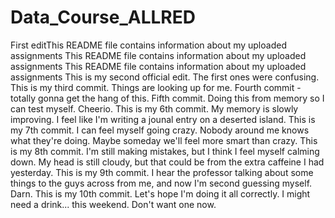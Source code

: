 # Data_Course_ALLRED
First editThis README file contains information about my uploaded assignments
This README file contains information about my uploaded assignments
This README file contains information about my uploaded assignments
This is my second official edit. The first ones were confusing.
This is my third commit. Things are looking up for me.
Fourth commit - totally gonna get the hang of this.
Fifth commit. Doing this from memory so I can test myself. Cheerio.
This is my 6th commit. My memory is slowly improving. I feel like I'm writing a jounal entry on a deserted island.
This is my 7th commit. I can feel myself going crazy. Nobody around me knows what they're doing. Maybe someday we'll feel more smart than crazy.
This is my 8th commit. I'm still making mistakes, but I think I feel myself calming down. My head is still cloudy, but that could be from the extra caffeine I had yesterday.
This is my 9th commit. I hear the professor talking about some things to the guys across from me, and now I'm second guessing myself. Darn.
This is my 10th commit. Let's hope I'm doing it all correctly. I might need a drink... this weekend. Don't want one now.
